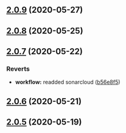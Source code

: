 ## [2.0.9](https://github.com/aerogear/unifiedpush-admin-client/compare/2.0.8...2.0.9) (2020-05-27)



## [2.0.8](https://github.com/aerogear/unifiedpush-admin-client/compare/2.0.7...2.0.8) (2020-05-25)



## [2.0.7](https://github.com/aerogear/unifiedpush-admin-client/compare/2.0.6...2.0.7) (2020-05-22)


### Reverts

* **workflow:** readded sonarcloud ([b56e8f5](https://github.com/aerogear/unifiedpush-admin-client/commit/b56e8f55d166ceec67cd043927c2b7b8c22e73e8))



## [2.0.6](https://github.com/aerogear/unifiedpush-admin-client/compare/2.0.5...2.0.6) (2020-05-21)



## [2.0.5](https://github.com/aerogear/unifiedpush-admin-client/compare/2.0.4...2.0.5) (2020-05-19)



